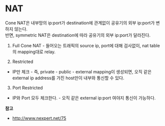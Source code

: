 NAT
===

Cone NAT은 내부망의 ip:port가 destination에 관계없이 공유기의 외부 ip:port가 변하지 않는다.  
반면, symmetric NAT은 destination에 따라 공유기의 외부 ip:port가 달라진다.

1) Full Cone NAT - 들어오는 트래픽의 source ip, port에 대해 검사없이, nat table의 mapping대로 relay.

2) Restricted  
- IP만 체크 - 즉, private - public - external mapping이 생성되면, 오직 같은 external ip address를 가진 host만이 내부와 통신할 수 있다.

3) Port Restricted  
- IP와 Port 모두 체크한다. - 오직 같은 external ip:port 여야지 통신이 가능하다.

**참고**  
- http://www.nexpert.net/75
